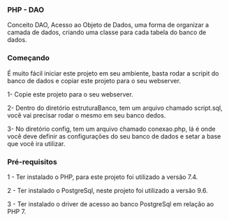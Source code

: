 ### PHP - DAO
Conceito DAO, Acesso ao Objeto de Dados, uma forma de organizar a camada de dados, criando uma classe para cada tabela do banco de dados.

### Começando
É muito fácil iniciar este projeto em seu ambiente, basta rodar a scripit do banco de dados e copiar este projeto para o seu
webserver.

1- Copie este projeto para o seu webserver.

2- Dentro do diretório estruturaBanco, tem um arquivo chamado script.sql, você vai precisar rodar o mesmo em seu banco dedos.

3- No diretório config, tem um arquivo chamado conexao.php, lá é onde você deve definir as configurações do seu banco de dados
e setar a base que você ira utilizar. 

### Pré-requisitos
1 - Ter instalado o PHP, para este projeto foi utilizado a versão 7.4.

2 - Ter instalado o PostgreSql, neste projeto foi utilizado a versão 9.6.

3 - Ter instalado o driver de acesso ao banco PostgreSql em relação ao PHP 7.
